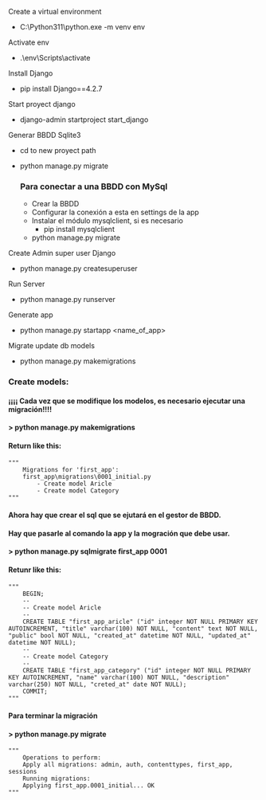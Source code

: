 Create a virtual environment
- C:\Python311\python.exe -m venv env 

Activate env
- .\env\Scripts\activate   

Install Django
- pip install Django==4.2.7

Start proyect django
- django-admin startproject start_django 

Generar BBDD Sqlite3
- cd to new proyect path
- python manage.py migrate

    ### Para conectar a una BBDD con MySql
    - Crear la BBDD
    - Configurar la conexión a esta en settings de la app
    - Instalar el módulo mysqlclient, si es necesario
        - pip install mysqlclient
    - python manage.py migrate

Create Admin super user Django
- python manage.py createsuperuser 

Run Server
- python manage.py runserver

Generate app
- python manage.py startapp <name_of_app>

Migrate update db models
- python manage.py makemigrations

### Create models:

#### ¡¡¡¡ Cada vez que se modifique los modelos, es necesario ejecutar una migración!!!!

#### > python manage.py makemigrations
#### Return like this:
    """
        Migrations for 'first_app':
        first_app\migrations\0001_initial.py
            - Create model Aricle
            - Create model Category
    """

#### Ahora hay que crear el sql que se ejutará en el gestor de BBDD.
#### Hay que pasarle al comando la app y la mogración que debe usar.
#### > python manage.py sqlmigrate first_app 0001
#### Retunr like this:
    """
        BEGIN;
        --
        -- Create model Aricle
        --
        CREATE TABLE "first_app_aricle" ("id" integer NOT NULL PRIMARY KEY AUTOINCREMENT, "title" varchar(100) NOT NULL, "content" text NOT NULL, "public" bool NOT NULL, "created_at" datetime NOT NULL, "updated_at" datetime NOT NULL);
        --
        -- Create model Category
        --
        CREATE TABLE "first_app_category" ("id" integer NOT NULL PRIMARY KEY AUTOINCREMENT, "name" varchar(100) NOT NULL, "description" varchar(250) NOT NULL, "creted_at" date NOT NULL);   
        COMMIT;
    """

#### Para terminar la migración
#### > python manage.py migrate
    """
        Operations to perform:
        Apply all migrations: admin, auth, contenttypes, first_app, sessions
        Running migrations:
        Applying first_app.0001_initial... OK
    """